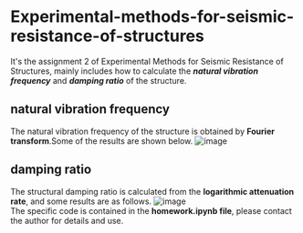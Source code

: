 # Experimental-methods-for-seismic-resistance-of-structures
It's the assignment 2 of Experimental Methods for Seismic Resistance of Structures, mainly includes how to calculate the ***natural vibration frequency*** and ***damping ratio*** of the structure.
## natural vibration frequency
The natural vibration frequency of the structure is obtained by **Fourier transform**.Some of the results are shown below.
![image](https://github.com/YangQinshan/Experimental-methods-for-seismic-resistance-of-structures/blob/main/img/FFT_Data%201.png)
## damping ratio
The structural damping ratio is calculated from the **logarithmic attenuation rate**, and some results are as follows.
![image](https://github.com/YangQinshan/Experimental-methods-for-seismic-resistance-of-structures/blob/main/img/TH_Data%201.png)\
The specific code is contained in the **homework.ipynb file**, please contact the author for details and use.
